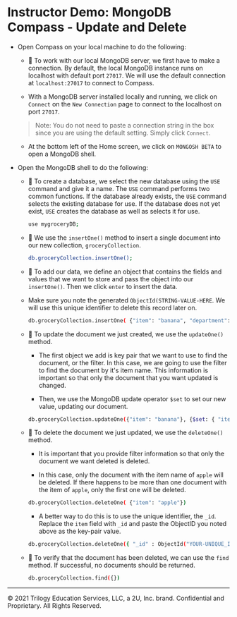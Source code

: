 #  Instructor Demo: MongoDB Compass - Update and Delete

* Open Compass on your local machine to do the following:

  * 🔑 To work with our local MongoDB server, we first have to make a connection. By default, the local MongoDB instance runs on localhost with default port `27017`. We will use the default connection at `localhost:27017` to connect to Compass.  

  * With a MongoDB server installed locally and running, we click on `Connect` on the `New Connection` page to connect to the localhost on port `27017`. 
  
  > Note: You do not need to paste a connection string in the box since you are using the default setting. Simply click `Connect`.

  * At the bottom left of the Home screen, we click on `MONGOSH BETA` to open a MongoDB shell. 

* Open the MongoDB shell to do the following: 

  * 🔑 To create a database, we select the new database using the `USE` command and give it a name. The `USE` command performs two common functions. If the database already exists, the `USE` command selects the existing database for use. If the database does not yet exist, `USE` creates the database as well as selects it for use.

    ```sh
    use mygroceryDB;
    ```

  * 🔑 We use the `insertOne()` method to insert a single document into our new collection, `groceryCollection`.

    ```sh
    db.groceryCollection.insertOne();
    ```

  * 🔑 To add our data, we define an object that contains the fields and values that we want to store and pass the object into our `insertOne()`. Then we click `enter` to insert the data.

  * Make sure you note the generated `ObjectId(STRING-VALUE-HERE`. We will use this unique identifier to delete this record later on. 

    ```sh
    db.groceryCollection.insertOne( {"item": "banana", "department": "produce"} );
    ```

  * 🔑 To update the document we just created, we use the `updateOne()` method.

    * The first object we add is key pair that we want to use to find the document, or the filter. In this case, we are going to use the filter to find the document by it's item name. This information is important so that only the document that you want updated is changed. 

    * Then, we use the MongoDB update operator `$set` to set our new value, updating our document. 

    ```sh
    db.groceryCollection.updateOne({"item": "banana"}, {$set: { "item" : "apple"}})
    ```

  * 🔑 To delete the document we just updated, we use the `deleteOne()` method.

    * It is important that you provide filter information so that only the document we want deleted is deleted. 
    
    * In this case, only the document with the item name of `apple` will be deleted. If there happens to be more than one document with the item of `apple`, only the first one will be deleted. 
    
    ```sh
    db.groceryCollection.deleteOne( {"item": "apple"})
    ```

    * A better way to do this is to use the unique identifier, the `_id`. Replace the `item` field with `_id` and paste the ObjectID you noted above as the key-pair value. 

    ```sh
    db.groceryCollection.deleteOne({ "_id" : ObjectId("YOUR-UNIQUE_ID")} )

  * 🔑 To verify that the document has been deleted, we can use the `find` method. If successful, no documents should be returned. 

    ```sh
    db.groceryCollection.find({})
    ```

---
© 2021 Trilogy Education Services, LLC, a 2U, Inc. brand. Confidential and Proprietary. All Rights Reserved.
